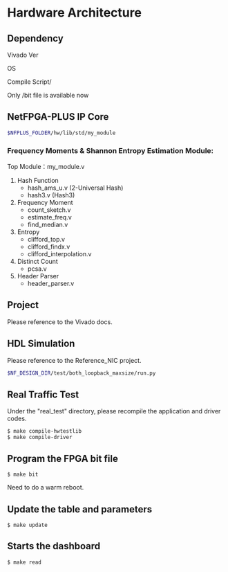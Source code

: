 # Hardware Architecture

## Dependency
Vivado Ver

OS

Compile Script/

Only /bit file is available now

## NetFPGA-PLUS IP Core 
```sh
$NFPLUS_FOLDER/hw/lib/std/my_module
```
### Frequency Moments & Shannon Entropy Estimation Module:
Top Module：my_module.v
1. Hash Function
    * hash_ams_u.v (2-Universal Hash)
    * hash3.v (Hash3)
2. Frequency Moment
    * count_sketch.v
    * estimate_freq.v
    * find_median.v
3. Entropy
    * clifford_top.v
    * clifford_findx.v
    * clifford_interpolation.v
4. Distinct Count
    * pcsa.v
5. Header Parser
    * header_parser.v


## Project
Please reference to the Vivado docs.

## HDL Simulation
Please reference to the Reference_NIC project.
```sh
$NF_DESIGN_DIR/test/both_loopback_maxsize/run.py
```

## Real Traffic Test
Under the "real_test" directory, please recompile the application and driver codes.

```shell
$ make compile-hwtestlib
$ make compile-driver
```
## Program the FPGA bit file
```shell
$ make bit
```
Need to do a warm reboot.

## Update the table and parameters
```shell
$ make update
```
## Starts the dashboard 
```shell
$ make read
```
